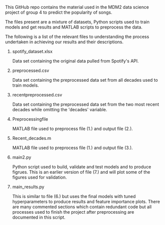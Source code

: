 This GitHub repo contains the material used in the MDM2 data science project of group 4 to predict the popularity of songs.

The files present are a mixture of datasets, Python scripts used to train models and get results and MATLAB scripts to preprocess the data.

The following is a list of the relevant files to understanding the process undertaken in achieving our results and their descriptions.

1. spotify_dataset.xlsx

   Data set containing the original data pulled from Spotify's API.

2. preprocessed.csv

   Data set containing the preprocessed data set from all decades used to train models.

3. recentpreprocessed.csv

   Data set containing the preprocessed data set from the two most recent decades while omitting the 'decades' variable.

5. Preprocessingfile

   MATLAB file used to preprocess file (1.) and output file (2.).

5. Recent_decades.m

   MATLAB file used to preprocess file (1.) and output file (3.).

6. main2.py

   Python script used to build, validate and test models and to produce figrues. This is an earlier version of file (7.) and will plot some of the figures used for validation.

7. main_results.py

   This is similar to file (6.) but uses the final models with tuned hyperparameters to produce results and feature importance plots. There are many  commented sections which contain redundant code but all processes used to finish the project after preprocessing are documented in this script.

   

